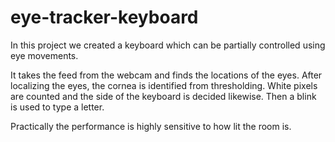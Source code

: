 # eye-tracker-keyboard

In this project we created a keyboard which can be partially controlled using eye movements. 

It takes the feed from the webcam and finds the locations of the eyes. After localizing the eyes, the cornea is identified from thresholding. White pixels are counted and the side of the keyboard is decided likewise. Then a blink is used to type a letter. 

Practically the performance is highly sensitive to how lit the room is.
